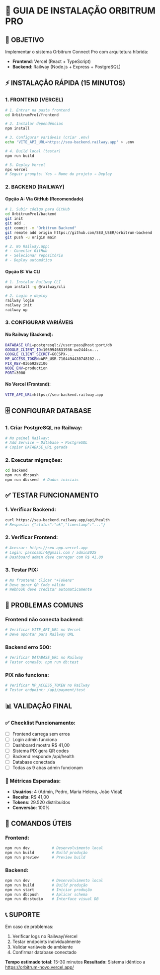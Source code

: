 # 📖 GUIA DE INSTALAÇÃO ORBITRUM PRO

## 🎯 OBJETIVO
Implementar o sistema Orbitrum Connect Pro com arquitetura híbrida:
- **Frontend**: Vercel (React + TypeScript)
- **Backend**: Railway (Node.js + Express + PostgreSQL)

## ⚡ INSTALAÇÃO RÁPIDA (15 MINUTOS)

### 1. FRONTEND (VERCEL)

```bash
# 1. Entrar na pasta frontend
cd OrbitrumPro1/frontend

# 2. Instalar dependências
npm install

# 3. Configurar variáveis (criar .env)
echo 'VITE_API_URL=https://seu-backend.railway.app' > .env

# 4. Build local (testar)
npm run build

# 5. Deploy Vercel
npx vercel
# Seguir prompts: Yes → Nome do projeto → Deploy
```

### 2. BACKEND (RAILWAY)

#### Opção A: Via GitHub (Recomendado)
```bash
# 1. Subir código para GitHub
cd OrbitrumPro1/backend
git init
git add .
git commit -m "Orbitrum Backend"
git remote add origin https://github.com/SEU_USER/orbitrum-backend
git push -u origin main

# 2. No Railway.app:
# - Conectar GitHub
# - Selecionar repositório
# - Deploy automático
```

#### Opção B: Via CLI
```bash
# 1. Instalar Railway CLI
npm install -g @railway/cli

# 2. Login e deploy
railway login
railway init
railway up
```

### 3. CONFIGURAR VARIÁVEIS

#### No Railway (Backend):
```bash
DATABASE_URL=postgresql://user:pass@host:port/db
GOOGLE_CLIENT_ID=1059946831936-ow2444sx...
GOOGLE_CLIENT_SECRET=GOCSPX-...
MP_ACCESS_TOKEN=APP_USR-7104494430748102...
PIX_KEY=03669282106
NODE_ENV=production
PORT=3000
```

#### No Vercel (Frontend):
```bash
VITE_API_URL=https://seu-backend.railway.app
```

## 🗄️ CONFIGURAR DATABASE

### 1. Criar PostgreSQL no Railway:
```bash
# No painel Railway:
# Add Service → Database → PostgreSQL
# Copiar DATABASE_URL gerada
```

### 2. Executar migrações:
```bash
cd backend
npm run db:push
npm run db:seed  # Dados iniciais
```

## ✅ TESTAR FUNCIONAMENTO

### 1. Verificar Backend:
```bash
curl https://seu-backend.railway.app/api/health
# Resposta: {"status":"ok","timestamp":"..."}
```

### 2. Verificar Frontend:
```bash
# Acessar: https://seu-app.vercel.app
# Login: passosmir4@gmail.com / admin2025
# Dashboard admin deve carregar com R$ 41,00
```

### 3. Testar PIX:
```bash
# No frontend: Clicar "+Tokens" 
# Deve gerar QR Code válido
# Webhook deve creditar automaticamente
```

## 🚨 PROBLEMAS COMUNS

### Frontend não conecta backend:
```bash
# Verificar VITE_API_URL no Vercel
# Deve apontar para Railway URL
```

### Backend erro 500:
```bash
# Verificar DATABASE_URL no Railway
# Testar conexão: npm run db:test
```

### PIX não funciona:
```bash
# Verificar MP_ACCESS_TOKEN no Railway
# Testar endpoint: /api/payment/test
```

## 📊 VALIDAÇÃO FINAL

### ✅ Checklist Funcionamento:
- [ ] Frontend carrega sem erros
- [ ] Login admin funciona
- [ ] Dashboard mostra R$ 41,00
- [ ] Sistema PIX gera QR codes
- [ ] Backend responde /api/health
- [ ] Database conectada
- [ ] Todas as 9 abas admin funcionam

### 🎯 Métricas Esperadas:
- **Usuários**: 4 (Admin, Pedro, Maria Helena, João Vidal)
- **Receita**: R$ 41,00 
- **Tokens**: 29.520 distribuídos
- **Conversão**: 100%

## 🔧 COMANDOS ÚTEIS

### Frontend:
```bash
npm run dev          # Desenvolvimento local
npm run build        # Build produção
npm run preview      # Preview build
```

### Backend:
```bash
npm run dev          # Desenvolvimento local  
npm run build        # Build produção
npm run start        # Iniciar produção
npm run db:push      # Aplicar schema
npm run db:studio    # Interface visual DB
```

## 📞 SUPORTE

Em caso de problemas:
1. Verificar logs no Railway/Vercel
2. Testar endpoints individualmente
3. Validar variáveis de ambiente
4. Confirmar database conectado

**Tempo estimado total**: 15-30 minutos
**Resultado**: Sistema idêntico a https://orbitrum-novo.vercel.app/
